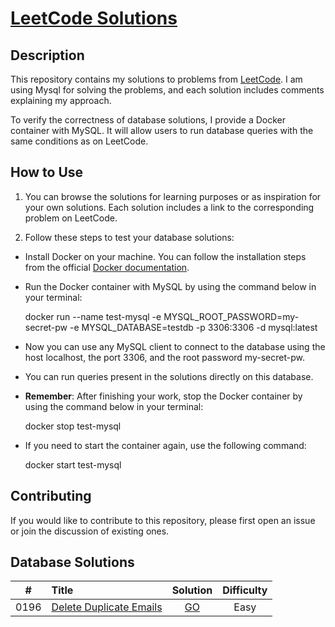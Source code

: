 # [LeetCode Solutions](https://github.com/sdimon13/leetCode)

## Description

This repository contains my solutions to problems from [LeetCode](https://leetcode.com/). I am using Mysql for solving the
problems, and each solution includes comments explaining my approach.

To verify the correctness of database solutions, I provide a Docker container with MySQL. It will allow users to run database queries with the same conditions as on LeetCode.

## How to Use

1. You can browse the solutions for learning purposes or as inspiration for your own solutions. Each solution includes a link to the corresponding problem on LeetCode.

2. Follow these steps to test your database solutions:

- Install Docker on your machine. You can follow the installation steps from the official [Docker documentation](https://docs.docker.com/get-docker/).

- Run the Docker container with MySQL by using the command below in your terminal:


    docker run --name test-mysql -e MYSQL_ROOT_PASSWORD=my-secret-pw -e MYSQL_DATABASE=testdb -p 3306:3306 -d mysql:latest

- Now you can use any MySQL client to connect to the database using the host localhost, the port 3306, and the root password my-secret-pw.

- You can run queries present in the solutions directly on this database.

- **Remember**: After finishing your work, stop the Docker container by using the command below in your terminal:


    docker stop test-mysql

- If you need to start the container again, use the following command:


    docker start test-mysql

## Contributing

If you would like to contribute to this repository, please first open an issue or join the discussion of existing ones.

## Database Solutions

|  #   | Title                                                                             |            Solution            | Difficulty |
|:----:|:----------------------------------------------------------------------------------|:------------------------------:|:----------:|
| 0196 | [Delete Duplicate Emails](https://leetcode.com/problems/delete-duplicate-emails/) | [GO](delete-duplicate-emails)  |    Easy    |
